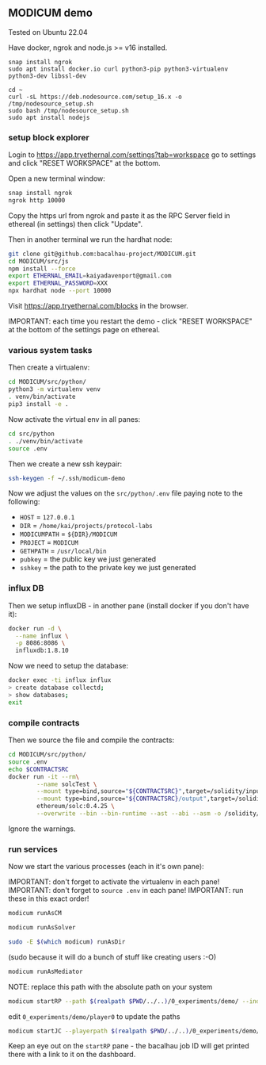 ## MODICUM demo

Tested on Ubuntu 22.04

Have docker, ngrok and node.js >= v16 installed.
```
snap install ngrok
sudo apt install docker.io curl python3-pip python3-virtualenv python3-dev libssl-dev
```
```
cd ~
curl -sL https://deb.nodesource.com/setup_16.x -o /tmp/nodesource_setup.sh
sudo bash /tmp/nodesource_setup.sh
sudo apt install nodejs
```

### setup block explorer

Login to https://app.tryethernal.com/settings?tab=workspace go to settings and click "RESET WORKSPACE" at the bottom.

Open a new terminal window:

```bash
snap install ngrok
ngrok http 10000
```

Copy the https url from ngrok and paste it as the RPC Server field in ethereal (in settings) then click "Update".

Then in another terminal we run the hardhat node:

```bash
git clone git@github.com:bacalhau-project/MODICUM.git
cd MODICUM/src/js
npm install --force
export ETHERNAL_EMAIL=kaiyadavenport@gmail.com
export ETHERNAL_PASSWORD=XXX
npx hardhat node --port 10000
```

Visit https://app.tryethernal.com/blocks in the browser.

IMPORTANT: each time you restart the demo - click "RESET WORKSPACE" at the bottom of the settings page on ethereal.

### various system tasks

Then create a virtualenv:

```bash
cd MODICUM/src/python/
python3 -m virtualenv venv
. venv/bin/activate
pip3 install -e .
```

Now activate the virtual env in all panes:

```bash
cd src/python
. ./venv/bin/activate
source .env
```

Then we create a new ssh keypair:

```bash
ssh-keygen -f ~/.ssh/modicum-demo
```

Now we adjust the values on the `src/python/.env` file paying note to the following:

 * `HOST` = `127.0.0.1`
 * `DIR` = `/home/kai/projects/protocol-labs`
 * `MODICUMPATH` = `${DIR}/MODICUM`
 * `PROJECT` = `MODICUM`
 * `GETHPATH` = `/usr/local/bin`
 * `pubkey` = the public key we just generated
 * `sshkey` = the path to the private key we just generated

### influx DB

Then we setup influxDB - in another pane (install docker if you don't have it):

```bash
docker run -d \
  --name influx \
  -p 8086:8086 \
  influxdb:1.8.10
```

Now we need to setup the database:

```bash
docker exec -ti influx influx
> create database collectd;
> show databases;
exit
```

### compile contracts

Then we source the file and compile the contracts:

```bash
cd MODICUM/src/python/
source .env
echo $CONTRACTSRC
docker run -it --rm\
		--name solcTest \
		--mount type=bind,source="${CONTRACTSRC}",target=/solidity/input \
		--mount type=bind,source="${CONTRACTSRC}/output",target=/solidity/output \
		ethereum/solc:0.4.25 \
		--overwrite --bin --bin-runtime --ast --abi --asm -o /solidity/output /solidity/input/Modicum.sol
```

Ignore the warnings.

### run services

Now we start the various processes (each in it's own pane):

IMPORTANT: don't forget to activate the virtualenv in each pane!
IMPORTANT: don't forget to `source .env` in each pane!
IMPORTANT: run these in this exact order!

```bash
modicum runAsCM
```

```bash
modicum runAsSolver
```

```bash
sudo -E $(which modicum) runAsDir
```
(sudo because it will do a bunch of stuff like creating users :-O)

```bash
modicum runAsMediator
```

NOTE: replace this path with the absolute path on your system

```bash
modicum startRP --path $(realpath $PWD/../..)/0_experiments/demo/ --index 1
```

edit `0_experiments/demo/player0` to update the paths

```bash
modicum startJC --playerpath $(realpath $PWD/../..)/0_experiments/demo/ --index 0
```

Keep an eye out on the `startRP` pane - the bacalhau job ID will get printed there with a link to it on the dashboard.
